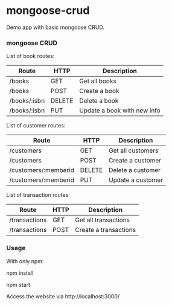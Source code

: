 # mongoose-crud

Demo app with basic mongoose CRUD.

### mongoose CRUD
List of book routes:

|    Route     |  HTTP  |         Description         |
| ------------ | ------ | --------------------------- |
| /books       | GET    | Get all books               |
| /books       | POST   | Create a book               |
| /books/:isbn | DELETE | Delete a book               |
| /books/:isbn | PUT    | Update a book with new info |

List of customer routes:

|        Route         |  HTTP  |    Description    |
| -------------------- | ------ | ----------------- |
| /customers           | GET    | Get all customers |
| /customers           | POST   | Create a customer |
| /customers/:memberid | DELETE | Delete a customer |
| /customers/:memberid | PUT    | Update a customer |

List of transaction routes:

|     Route     | HTTP |      Description      |
| ------------- | ---- | --------------------- |
| /transactions | GET  | Get all transactions  |
| /transactions | POST | Create a transactions |


### Usage
With only npm:

npm install

npm start

Access the website via http://localhost:3000/
